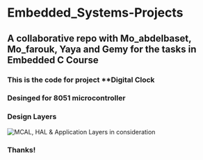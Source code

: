 # Embedded_Systems-Projects
<h2>A collaborative repo with Mo_abdelbaset, Mo_farouk, Yaya and Gemy for the tasks in Embedded C Course</h2>
<h3>This is the code for project **Digital Clock</h3>
<h3>Desinged for 8051 microcontroller</h3>
<h3>Design Layers</h3>
<img alt="MCAL, HAL & Application Layers in consideration" src="https://www.beningo.com/wp-content/uploads/2016/04/API-HAL-Layers.jpg" />

<h3>Thanks!</h3>
